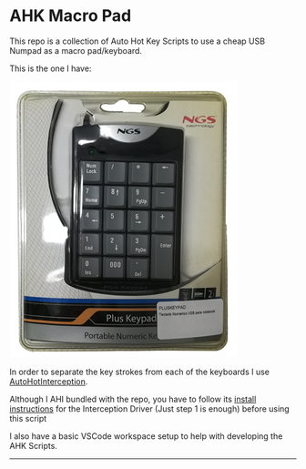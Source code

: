 # AHK Macro Pad

This repo is a collection of Auto Hot Key Scripts to use a cheap USB Numpad as a macro pad/keyboard.

This is the one I have: 

![image](https://github.com/JGM-Ramalho/AHKMacroPad/blob/e8d0b016ab18c9f14a5899014735a309fa4f3c34/docs/img/NGS-USB-numpad.jpg?raw=true)

In order to separate the key strokes from each of the keyboards I use [AutoHotInterception](https://github.com/evilC/AutoHotInterception).

Although I AHI bundled with the repo, you have to follow its [install instructions](https://github.com/evilC/AutoHotInterception#setup) for the Interception Driver (Just step 1 is enough) before using this script

I also have a basic VSCode workspace setup to help with developing the AHK Scripts.

---

